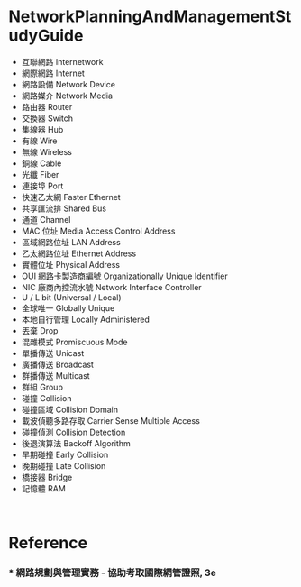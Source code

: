 NetworkPlanningAndManagementStudyGuide
=====
* 互聯網路 Internetwork
* 網際網路 Internet
* 網路設備 Network Device
* 網路媒介 Network Media
* 路由器 Router
* 交換器 Switch
* 集線器 Hub
* 有線 Wire
* 無線 Wireless
* 銅線 Cable
* 光纖 Fiber
* 連接埠 Port
* 快速乙太網 Faster Ethernet
* 共享匯流排 Shared Bus
* 通道 Channel
* MAC 位址 Media Access Control Address
* 區域網路位址 LAN Address
* 乙太網路位址 Ethernet Address
* 實體位址 Physical Address
* OUI 網路卡製造商編號 Organizationally Unique Identifier
* NIC 廠商內控流水號 Network Interface Controller
* U / L bit (Universal / Local)
* 全球唯一 Globally Unique
* 本地自行管理 Locally Administered
* 丟棄 Drop
* 混雜模式 Promiscuous Mode
* 單播傳送 Unicast
* 廣播傳送 Broadcast
* 群播傳送 Multicast
* 群組 Group
* 碰撞 Collision
* 碰撞區域 Collision Domain
* 載波偵聽多路存取 Carrier Sense Multiple Access
* 碰撞偵測 Collision Detection
* 後退演算法 Backoff Algorithm
* 早期碰撞 Early Collision
* 晚期碰撞 Late Collision
* 橋接器 Bridge
* 記憶體 RAM
<br />

Reference
=====
### * 網路規劃與管理實務 - 協助考取國際網管證照, 3e
